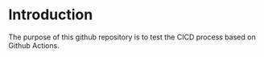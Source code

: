# Introduction

The purpose of this github repository is to test the CICD process based on Github Actions.
